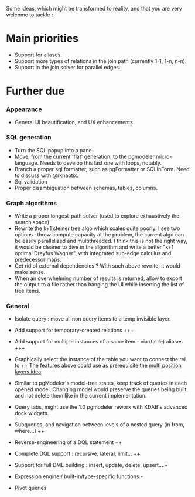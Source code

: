 Some ideas, which might be transformed to reality, and that you are very welcome to tackle :

# Main priorities
 - Support for aliases.
 - Support more types of relations in the join path (currently 1-1, 1-n, n-n).
 - Support in the join solver for parallel edges.

# Further due
### Appearance
 - General UI beautification, and UX enhancements

### SQL generation
 - Turn the SQL popup into a pane.
 - Move, from the current 'flat' generation, to the pgmodeler micro-language.
 Needs to develop this last one with loops, notably.
 - Branch a proper sql formatter, such as pgFormatter or SQLInForm. Need to discuss with @rkhaotix.
 - Sql validation
 - Proper disambiguation between schemas, tables, columns.

### Graph algorithms
 - Write a proper longest-path solver (used to explore exhaustively the search space)
 - Rewrite the k+1 steiner tree algo which scales quite poorly.
 I see two options : throw compute capacity at the problem, the current algo can be easily parallelized and multithreaded. I think this is not the right way, it would be cleaner to dive in the algorithm and write a better "k+1 optimal Dreyfus Wagner", with integrated sub-edge calculus and predecessor maps.
 - Get rid of external dependencies ? With such above rewrite, it would make sense.
 - When an overwhelming number of results is returned, allow to export the output to a file rather than hanging the UI while inserting the list of tree items.

### General
 - Isolate query : move all non query items to a temp invisible layer.
 - Add support for temporary-created relations +++
 - Add support for multiple instances of a same item - via (table) aliases +++
 - Graphically select the instance of the table you want to connect the rel to ++
The features above could use as prerequisite the [multi position layers idea](https://github.com/pgmodeler/pgmodeler/issues/1318).

 - Similar to pgModeler's model-tree states, keep track of queries in each opened model.
Changing model would preserve the queries being built, and not delete them like in the current implementation.
 - Query tabs, might use the 1.0 pgmodeler rework with KDAB's advanced dock widgets.
 - Subqueries, and navigation between levels of a nested query (in from, where...) ++
 - Reverse-engineering of a DQL statement ++
 - Complete DQL support : recursive, lateral, limit... ++
 - Support for full DML building : insert, update, delete, upsert... +
 - Expression engine / built-in/type-specific functions -
 - Pivot queries
